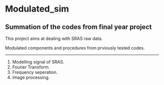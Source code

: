 # Modulated_sim

## Summation of the codes from final year project

This project aims at dealing with SRAS raw data.

Modulated components and procedures from prviously tested codes.
***
1. Modelling signal of SRAS.
2. Fourier Transform.
3. Frequency seperation.
4. Image processing.
